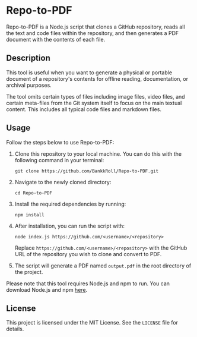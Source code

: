 # Repo-to-PDF

Repo-to-PDF is a Node.js script that clones a GitHub repository, reads all the text and code files within the repository, and then generates a PDF document with the contents of each file.

## Description

This tool is useful when you want to generate a physical or portable document of a repository's contents for offline reading, documentation, or archival purposes.

The tool omits certain types of files including image files, video files, and certain meta-files from the Git system itself to focus on the main textual content. This includes all typical code files and markdown files.

## Usage

Follow the steps below to use Repo-to-PDF:

1. Clone this repository to your local machine. You can do this with the following command in your terminal:
    ```
    git clone https://github.com/BankkRoll/Repo-to-PDF.git
    ```

2. Navigate to the newly cloned directory:
    ```
    cd Repo-to-PDF
    ```

3. Install the required dependencies by running:
    ```
    npm install
    ```

4. After installation, you can run the script with:
    ```
    node index.js https://github.com/<username>/<repository>
    ```
    Replace `https://github.com/<username>/<repository>` with the GitHub URL of the repository you wish to clone and convert to PDF.

5. The script will generate a PDF named `output.pdf` in the root directory of the project.

Please note that this tool requires Node.js and npm to run. You can download Node.js and npm [here](https://nodejs.org/).

## License

This project is licensed under the MIT License. See the `LICENSE` file for details.
